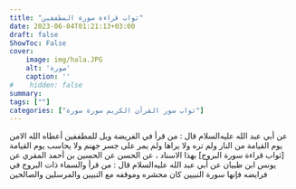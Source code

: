 ```yaml
---
title: "ثواب قراءة سورة المطففين"
date: 2023-06-04T01:21:13+03:00
draft: false
ShowToc: False
cover:
    image: img/hala.JPG
    alt: 'صورة'
    caption: ''
#    hidden: false
summary: 
tags: [""]
categories: ["ثواب سور القرآن الكريم سورة سورة"]
---
```

عن أبي عبد الله عليه‌السلام
قال : من قرأ في الفريضة ويل للمطففين أعطاه الله الامن يوم القيامة
من النار ولم تره ولا يراها ولم يمر على جسر جهنم ولا يحاسب يوم القيامة
[ثواب قراءة سورة البروج] بهذا الاسناد ، عن الحسن عن الحسين بن أحمد المقري عن يونس ابن ظبيان عن أبي عبد الله عليه‌السلام قال : من قرأ والسماء ذات البروج في
فرايضه فإنها سورة النبيين كان محشره وموقفه مع النبيين والمرسلين والصالحين

